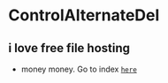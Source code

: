 # ControlAlternateDel
## i love free file hosting
* money money.
Go to index [`here`](https://controlalternatedel.github.io/site/index.html)
